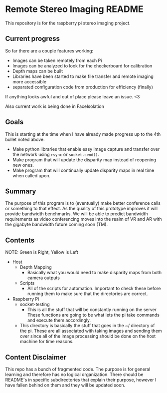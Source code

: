 # Remote Stereo Imaging README

This repository is for the raspberry pi stereo imaging project. 

## Current progress 

So far there are a couple features working: 

 + Images can be taken remotely from each Pi
 + Images can be analyzed to look for the checkerboard for calibration 
 + Depth maps can be built
 + Libraries have been started to make file transfer and remote imaging more accessible
 + separated configuration code from production for efficiency (finally)

If anything looks awful and out of place please leave an issue. <3

Also current work is being done in FaceIsolation

## Goals

This is starting at the time when I have already made progress up to 
the 4th bullet noted above. 

 + Make python libraries that enable easy image capture and transfer 
over the network using `rsync` or `socket.send()`. 
 + Make program that will update the disparity map instead of reopening 
new ones. 
 + Make program that will continually update disparity maps in real 
time when called upon. 

## Summary

The purpose of this program is to (eventually) make better conference 
calls or something to that effect. As the quality of this prototype 
improves it will provide bandwidth benchmarks. We will be able to predict 
bandwidth requirements as video conferencing moves into the realm of VR 
and AR with the gigabyte bandwidth future coming soon (TM). 

## Contents 
NOTE: Green is Right, Yellow is Left

 + Host
    + Depth Mapping
       + Basically what you would need to make disparity maps from both 
camera outputs
    + Scripts
       + All of the scripts for automation. Important to check these before 
running them to make sure that the directories are correct.  
 + Raspberry Pi 
    + socket-testing
       + This is all the stuff that will be constantly running on the server
These functions are going to be what lets the pi take commands and execute
them accordingly. 
    + This directory is basically the stuff that goes in the ~/ directory 
of the pi. These are all associated with taking images and sending them 
over since all of the image processing should be done on the host machine
for time reasons. 


## Content Disclaimer

This repo has a bunch of fragmented code. The purpose is for general learning
and therefore has no logical organization. There should be README's in 
specific subdirectories that explain their purpose, however I have fallen behind 
on them and they will be updated soon. 
